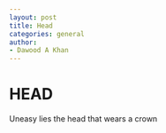 ```yaml
---
layout: post
title: Head
categories: general
author:
- Dawood A Khan
---
```

# HEAD

Uneasy lies the head that wears a crown

